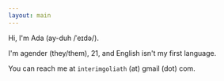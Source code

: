```yaml
---
layout: main
---
```


Hi, I'm Ada (ay-duh /ˈeɪdə/).

I'm agender (they/them), 21, and English isn't my first language.

You can reach me at `interimgoliath` (at) gmail (dot) com.
